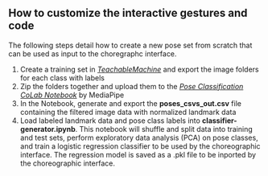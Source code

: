 ## How to customize the interactive gestures and code 

The following steps detail how to create a new pose set from scratch that can be used as input to the choregraphc interface.

1. Create a training set in [*TeachableMachine*](https://teachablemachine.withgoogle.com/train/pose) and export the image folders for each class with labels
2. Zip the folders together and upload them to the [*Pose Classification CoLab Notebook*](https://colab.research.google.com/drive/19txHpN8exWhstO6WVkfmYYVC6uug_oVR) by MediaPipe 
4. In the Notebook, generate and export the **poses_csvs_out.csv** file containing the filtered image data with normalized landmark data
5. Load labeled landmark data and pose class labels into **classifier-generator.ipynb**. This notebook will shuffle and split data into training and test sets, perform exploratory data analysis (PCA) on pose classes, and train a logistic regression classifier to be used by the choreographic interface. The regression model is saved as a .pkl file to be inported by the choreographic interface.

